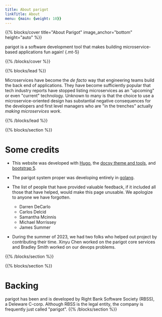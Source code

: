 ```yaml
---
title: About parigot
linkTitle: About
menu: {main: {weight: 10}}
---
```


{{% blocks/cover title="About Parigot" image_anchor="bottom" height="auto" %}}

parigot is a software development tool that makes building microservice-based 
applications fun again!
{.mt-5}

{{% /blocks/cover %}}

{{% blocks/lead %}}

Microservices have become the _de facto_ way that engineering teams build 
the back end of applications. They have become sufficiently popular that 
tech industry reports have stopped listing microservices as an "upcoming"
or even "current" technology.  Unknown to many is that the choice to use a
microservice-oriented design has substantial negative consequences for
the developers and first level managers who are "in the trenches" actually
_making microservices work_.  


{{% /blocks/lead %}}

{{% blocks/section %}}

# Some credits
* This website was developed with [Hugo](https://gohugo.io), the [docsy theme
    and tools](https://www.docsy.dev), and [bootstrap 5](https://getbootstrap.com).
* The parigot system proper was developing entirely in [golang](https://go.dev).
* The list of people that have provided valuable feedback, if it included all those
    that have helped, would make this page unusable.  We apologize to anyone we 
    have forgotten.
    * Darren DeCarlo
    * Carlos Delcid
    * Samantha Mcinnis
    * Michael Morrissey 
    * James Summer

* During the summer of 2023, we had two folks who helped out project by contributing
    their time. Xinyu Chen worked on the parigot core services and Bradley Smith
    worked on our devops problems.

{{% /blocks/section %}}

{{% blocks/section %}}
# Backing

parigot has been and is developed by Right Bank Software Society (RBSS), a Deleware
C-corp.  Although RBSS is the legal entity, the company is frequently just 
called "parigot".
{{% /blocks/section %}}